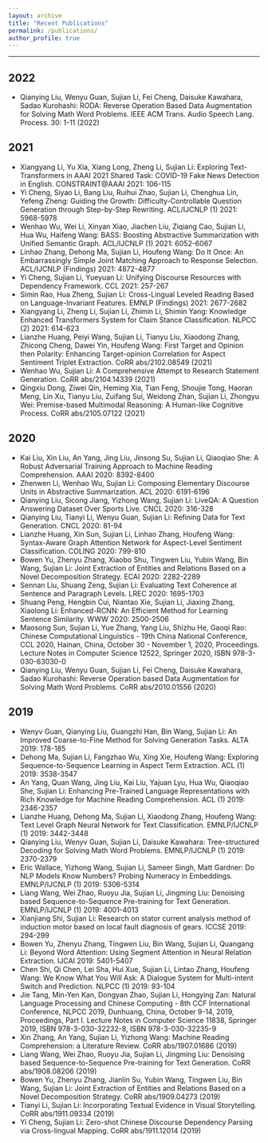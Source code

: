 ```yaml
---
layout: archive
title: "Recent Publications"
permalink: /publications/
author_profile: true
---
```


---
## 2022
- Qianying Liu, Wenyu Guan, Sujian Li, Fei Cheng, Daisuke Kawahara, Sadao Kurohashi:
RODA: Reverse Operation Based Data Augmentation for Solving Math Word Problems. IEEE ACM Trans. Audio Speech Lang. Process. 30: 1-11 (2022)

## 2021
- Xiangyang Li, Yu Xia, Xiang Long, Zheng Li, Sujian Li:
Exploring Text-Transformers in AAAI 2021 Shared Task: COVID-19 Fake News Detection in English. CONSTRAINT@AAAI 2021: 106-115
- Yi Cheng, Siyao Li, Bang Liu, Ruihui Zhao, Sujian Li, Chenghua Lin, Yefeng Zheng:
Guiding the Growth: Difficulty-Controllable Question Generation through Step-by-Step Rewriting. ACL/IJCNLP (1) 2021: 5968-5978
- Wenhao Wu, Wei Li, Xinyan Xiao, Jiachen Liu, Ziqiang Cao, Sujian Li, Hua Wu, Haifeng Wang:
BASS: Boosting Abstractive Summarization with Unified Semantic Graph. ACL/IJCNLP (1) 2021: 6052-6067
- Linhao Zhang, Dehong Ma, Sujian Li, Houfeng Wang:
Do It Once: An Embarrassingly Simple Joint Matching Approach to Response Selection. ACL/IJCNLP (Findings) 2021: 4872-4877
- Yi Cheng, Sujian Li, Yueyuan Li:
Unifying Discourse Resources with Dependency Framework. CCL 2021: 257-267
- Simin Rao, Hua Zheng, Sujian Li:
Cross-Lingual Leveled Reading Based on Language-Invariant Features. EMNLP (Findings) 2021: 2677-2682
- Xiangyang Li, Zheng Li, Sujian Li, Zhimin Li, Shimin Yang:
Knowledge Enhanced Transformers System for Claim Stance Classification. NLPCC (2) 2021: 614-623
- Lianzhe Huang, Peiyi Wang, Sujian Li, Tianyu Liu, Xiaodong Zhang, Zhicong Cheng, Dawei Yin, Houfeng Wang:
First Target and Opinion then Polarity: Enhancing Target-opinion Correlation for Aspect Sentiment Triplet Extraction. CoRR abs/2102.08549 (2021)
- Wenhao Wu, Sujian Li:
A Comprehensive Attempt to Research Statement Generation. CoRR abs/2104.14339 (2021)
- Qingxiu Dong, Ziwei Qin, Heming Xia, Tian Feng, Shoujie Tong, Haoran Meng, Lin Xu, Tianyu Liu, Zuifang Sui, Weidong Zhan, Sujian Li, Zhongyu Wei:
Premise-based Multimodal Reasoning: A Human-like Cognitive Process. CoRR abs/2105.07122 (2021)

## 2020
- Kai Liu, Xin Liu, An Yang, Jing Liu, Jinsong Su, Sujian Li, Qiaoqiao She:
A Robust Adversarial Training Approach to Machine Reading Comprehension. AAAI 2020: 8392-8400
- Zhenwen Li, Wenhao Wu, Sujian Li:
Composing Elementary Discourse Units in Abstractive Summarization. ACL 2020: 6191-6196
- Qianying Liu, Sicong Jiang, Yizhong Wang, Sujian Li:
LiveQA: A Question Answering Dataset Over Sports Live. CNCL 2020: 316-328
- Qianying Liu, Tianyi Li, Wenyu Guan, Sujian Li:
Refining Data for Text Generation. CNCL 2020: 81-94
- Lianzhe Huang, Xin Sun, Sujian Li, Linhao Zhang, Houfeng Wang:
Syntax-Aware Graph Attention Network for Aspect-Level Sentiment Classification. COLING 2020: 799-810
- Bowen Yu, Zhenyu Zhang, Xiaobo Shu, Tingwen Liu, Yubin Wang, Bin Wang, Sujian Li:
Joint Extraction of Entities and Relations Based on a Novel Decomposition Strategy. ECAI 2020: 2282-2289
- Sennan Liu, Shuang Zeng, Sujian Li:
Evaluating Text Coherence at Sentence and Paragraph Levels. LREC 2020: 1695-1703
- Shuang Peng, Hengbin Cui, Niantao Xie, Sujian Li, Jiaxing Zhang, Xiaolong Li:
Enhanced-RCNN: An Efficient Method for Learning Sentence Similarity. WWW 2020: 2500-2506
- Maosong Sun, Sujian Li, Yue Zhang, Yang Liu, Shizhu He, Gaoqi Rao:
Chinese Computational Linguistics - 19th China National Conference, CCL 2020, Hainan, China, October 30 - November 1, 2020, Proceedings. Lecture Notes in Computer Science 12522, Springer 2020, ISBN 978-3-030-63030-0 
- Qianying Liu, Wenyu Guan, Sujian Li, Fei Cheng, Daisuke Kawahara, Sadao Kurohashi:
Reverse Operation based Data Augmentation for Solving Math Word Problems. CoRR abs/2010.01556 (2020)

## 2019
- Wenyv Guan, Qianying Liu, Guangzhi Han, Bin Wang, Sujian Li:
An Improved Coarse-to-Fine Method for Solving Generation Tasks. ALTA 2019: 178-185
- Dehong Ma, Sujian Li, Fangzhao Wu, Xing Xie, Houfeng Wang:
Exploring Sequence-to-Sequence Learning in Aspect Term Extraction. ACL (1) 2019: 3538-3547
- An Yang, Quan Wang, Jing Liu, Kai Liu, Yajuan Lyu, Hua Wu, Qiaoqiao She, Sujian Li:
Enhancing Pre-Trained Language Representations with Rich Knowledge for Machine Reading Comprehension. ACL (1) 2019: 2346-2357
- Lianzhe Huang, Dehong Ma, Sujian Li, Xiaodong Zhang, Houfeng Wang:
Text Level Graph Neural Network for Text Classification. EMNLP/IJCNLP (1) 2019: 3442-3448
- Qianying Liu, Wenyv Guan, Sujian Li, Daisuke Kawahara:
Tree-structured Decoding for Solving Math Word Problems. EMNLP/IJCNLP (1) 2019: 2370-2379
- Eric Wallace, Yizhong Wang, Sujian Li, Sameer Singh, Matt Gardner:
Do NLP Models Know Numbers? Probing Numeracy in Embeddings. EMNLP/IJCNLP (1) 2019: 5306-5314
- Liang Wang, Wei Zhao, Ruoyu Jia, Sujian Li, Jingming Liu:
Denoising based Sequence-to-Sequence Pre-training for Text Generation. EMNLP/IJCNLP (1) 2019: 4001-4013
- Xianjiang Shi, Sujian Li:
Research on stator current analysis method of induction motor based on local fault diagnosis of gears. ICCSE 2019: 294-299
- Bowen Yu, Zhenyu Zhang, Tingwen Liu, Bin Wang, Sujian Li, Quangang Li:
Beyond Word Attention: Using Segment Attention in Neural Relation Extraction. IJCAI 2019: 5401-5407
- Chen Shi, Qi Chen, Lei Sha, Hui Xue, Sujian Li, Lintao Zhang, Houfeng Wang:
We Know What You Will Ask: A Dialogue System for Multi-intent Switch and Prediction. NLPCC (1) 2019: 93-104
- Jie Tang, Min-Yen Kan, Dongyan Zhao, Sujian Li, Hongying Zan:
Natural Language Processing and Chinese Computing - 8th CCF International Conference, NLPCC 2019, Dunhuang, China, October 9-14, 2019, Proceedings, Part I. Lecture Notes in Computer Science 11838, Springer 2019, ISBN 978-3-030-32232-8, ISBN 978-3-030-32235-9 
- Xin Zhang, An Yang, Sujian Li, Yizhong Wang:
Machine Reading Comprehension: a Literature Review. CoRR abs/1907.01686 (2019)
- Liang Wang, Wei Zhao, Ruoyu Jia, Sujian Li, Jingming Liu:
Denoising based Sequence-to-Sequence Pre-training for Text Generation. CoRR abs/1908.08206 (2019)
- Bowen Yu, Zhenyu Zhang, Jianlin Su, Yubin Wang, Tingwen Liu, Bin Wang, Sujian Li:
Joint Extraction of Entities and Relations Based on a Novel Decomposition Strategy. CoRR abs/1909.04273 (2019)
- Tianyi Li, Sujian Li:
Incorporating Textual Evidence in Visual Storytelling. CoRR abs/1911.09334 (2019)
- Yi Cheng, Sujian Li:
Zero-shot Chinese Discourse Dependency Parsing via Cross-lingual Mapping. CoRR abs/1911.12014 (2019)
